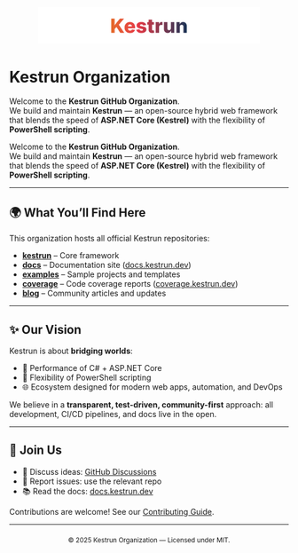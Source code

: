 <!-- markdownlint-disable MD033 -->
<!-- markdownlint-disable MD041 -->
<p align="center">
  <img src="https://raw.githubusercontent.com/kestrun/.github/main/assets/kestrun-wordmark-light.svg" alt="Kestrun Logo" width="400"/>
</p>

# Kestrun Organization

Welcome to the **Kestrun GitHub Organization**.  
We build and maintain **Kestrun** — an open-source hybrid web framework that blends the speed of **ASP.NET Core (Kestrel)** with the flexibility of **PowerShell scripting**.

Welcome to the **Kestrun GitHub Organization**.  
We build and maintain **Kestrun** — an open-source hybrid web framework that blends the speed of **ASP.NET Core (Kestrel)** with the flexibility of **PowerShell scripting**.

---

## 🌍 What You’ll Find Here

This organization hosts all official Kestrun repositories:

- [**kestrun**](https://github.com/kestrun/kestrun) – Core framework
- [**docs**](https://github.com/kestrun/docs) – Documentation site ([docs.kestrun.dev](https://docs.kestrun.dev))
- [**examples**](https://github.com/kestrun/examples) – Sample projects and templates
- [**coverage**](https://github.com/kestrun/coverage) – Code coverage reports ([coverage.kestrun.dev](https://coverage.kestrun.dev))
- [**blog**](https://github.com/kestrun/blog) – Community articles and updates

---

## ✨ Our Vision

Kestrun is about **bridging worlds**:

- 🚀 Performance of C# + ASP.NET Core  
- 🔧 Flexibility of PowerShell scripting  
- 🌐 Ecosystem designed for modern web apps, automation, and DevOps  

We believe in a **transparent, test-driven, community-first** approach: all development, CI/CD pipelines, and docs live in the open.

---

## 🤝 Join Us

- 💬 Discuss ideas: [GitHub Discussions](https://github.com/orgs/kestrun/discussions)  
- 🐛 Report issues: use the relevant repo  
- 📚 Read the docs: [docs.kestrun.dev](https://docs.kestrun.dev)  

Contributions are welcome! See our [Contributing Guide](https://github.com/kestrun/.github/blob/main/CONTRIBUTING.md).

---

<p align="center">
  <sub>© 2025 Kestrun Organization — Licensed under MIT.</sub>
</p>
